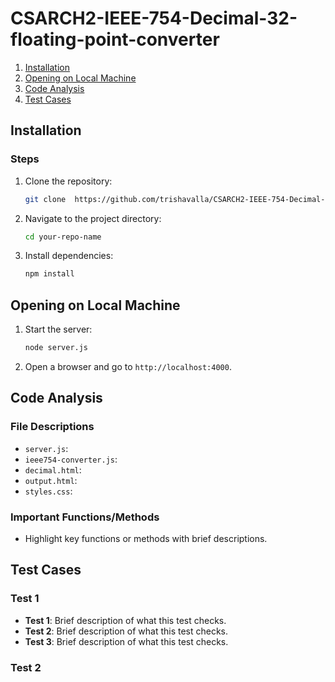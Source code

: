 # CSARCH2-IEEE-754-Decimal-32-floating-point-converter

1. [Installation](#installation)
2. [Opening on Local Machine](#opening-on-local-machine)
3. [Code Analysis](#code-analysis)
4. [Test Cases](#test-cases)

## Installation

### Steps
1. Clone the repository:
    ```bash
    git clone  https://github.com/trishavalla/CSARCH2-IEEE-754-Decimal-32-floating-point-converter.git
    ```
2. Navigate to the project directory:
    ```bash
    cd your-repo-name
    ```
3. Install dependencies:
    ```bash
    npm install
    ```
    
## Opening on Local Machine

1. Start the server:
    ```bash
    node server.js
    ```
2. Open a browser and go to `http://localhost:4000`.

## Code Analysis

### File Descriptions
- `server.js`: 
- `ieee754-converter.js`: 
- `decimal.html`:
- `output.html`:
- `styles.css`: 

### Important Functions/Methods
- Highlight key functions or methods with brief descriptions.


## Test Cases

### Test 1
- **Test 1**: Brief description of what this test checks.
- **Test 2**: Brief description of what this test checks.
- **Test 3**: Brief description of what this test checks.

### Test 2


